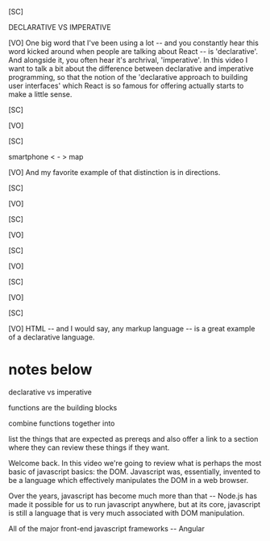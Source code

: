 [SC]

DECLARATIVE VS IMPERATIVE

[VO]
One big word that I've been using a lot -- and you constantly hear this word kicked around when people are talking about React -- is 'declarative'. And alongside it, you often hear it's archrival, 'imperative'. In this video I want to talk a bit about the difference between declarative and imperative programming, so that the notion of the 'declarative approach to building user interfaces' which React is so famous for offering actually starts to make a little sense.

[SC]

[VO]



[SC]

smartphone < - > map

[VO]
And my favorite example of that distinction is in directions.  


[SC]

[VO]

[SC]

[VO]

[SC]

[VO]

[SC]

[VO]

[SC]

[VO]
HTML -- and I would say, any markup language -- is a great example of a declarative language.

# notes below

declarative vs imperative

functions are the building blocks

combine functions together into

list the things that are expected as prereqs and also offer a link to a section where they can review these things if they want.

Welcome back. In this video we're going to review what is perhaps the most basic of javascript basics: the DOM. Javascript was, essentially, invented to be a language which effectively manipulates the DOM in a web browser.

Over the years, javascript has become much more than that -- Node.js has made it possible for us to run javascript anywhere, but at its core, javascript is still a language that is very much associated with DOM manipulation.

All of the major front-end javascript frameworks -- Angular
